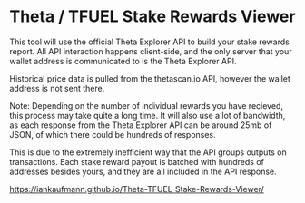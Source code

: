 # Theta / TFUEL Stake Rewards Viewer
This tool will use the official Theta Explorer API to build your stake rewards report. All API interaction happens client-side, and the only server that your wallet address is communicated to is the Theta Explorer API.

Historical price data is pulled from the thetascan.io API, however the wallet address is not sent there.

Note: Depending on the number of individual rewards you have recieved, this process may take quite a long time. It will also use a lot of bandwidth, as each response from the Theta Explorer API can be around 25mb of JSON, of which there could be hundreds of responses.

This is due to the extremely inefficient way that the API groups outputs on transactions. Each stake reward payout is batched with hundreds of addresses besides yours, and they are all included in the API response.

https://iankaufmann.github.io/Theta-TFUEL-Stake-Rewards-Viewer/

